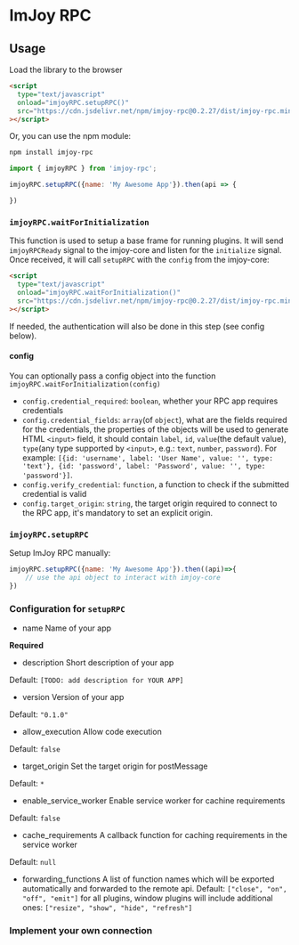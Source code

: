 # ImJoy RPC

## Usage

Load the library to the browser
```html
<script
  type="text/javascript"
  onload="imjoyRPC.setupRPC()"
  src="https://cdn.jsdelivr.net/npm/imjoy-rpc@0.2.27/dist/imjoy-rpc.min.js"
></script>
```

Or, you can use the npm module:
```bash
npm install imjoy-rpc
```

```js
import { imjoyRPC } from 'imjoy-rpc';

imjoyRPC.setupRPC({name: 'My Awesome App'}).then(api => {

})

```

### `imjoyRPC.waitForInitialization`

This function is used to setup a base frame for running plugins. 
It will send `imjoyRPCReady` signal to the imjoy-core and listen for the `initialize` signal.
Once received, it will call `setupRPC` with the `config` from the imjoy-core:
```html
<script
  type="text/javascript"
  onload="imjoyRPC.waitForInitialization()"
  src="https://cdn.jsdelivr.net/npm/imjoy-rpc@0.2.27/dist/imjoy-rpc.min.js"
></script>
```

If needed, the authentication will also be done in this step (see config below).

#### config
You can optionally pass a config object into the function `imjoyRPC.waitForInitialization(config)`

 * `config.credential_required`: `boolean`, whether your RPC app requires credentials
 * `config.credential_fields`: `array`(of `object`), what are the fields required for the credentials, the properties of the objects will be used to generate HTML `<input>` field, it should contain `label`, `id`, `value`(the default value), `type`(any type supported by `<input>`, e.g.: `text`, `number`, `password`). For example: `[{id: 'username', label: 'User Name', value: '', type: 'text'}, {id: 'password', label: 'Password', value: '', type: 'password'}]`.
 * `config.verify_credential`: `function`, a function to check if the submitted credential is valid
 * `config.target_origin`: `string`, the target origin required to connect to the RPC app, it's mandatory to set an explicit origin.

### `imjoyRPC.setupRPC`

Setup ImJoy RPC manually:
```js
imjoyRPC.setupRPC({name: 'My Awesome App'}).then((api)=>{
    // use the api object to interact with imjoy-core
})
```

### Configuration for `setupRPC`
 * name 
  Name of your app

  **Required**

 * description
  Short description of your app

  Default: `[TODO: add description for YOUR APP]`

 * version
  Version of your app

  Default: `"0.1.0"`

 * allow_execution 
  Allow code execution

  Default: `false`

 * target_origin
  Set the target origin for postMessage

  Default: `*`
 * enable_service_worker
  Enable service worker for cachine requirements

  Default: `false`

 * cache_requirements
  A callback function for caching requirements in the service worker

  Default: `null`

 * forwarding_functions
  A list of function names which will be exported automatically and forwarded to the remote api.
  Default: `["close", "on", "off", "emit"]` for all plugins, window plugins will include additional ones: `["resize", "show", "hide", "refresh"]`

### Implement your own connection
